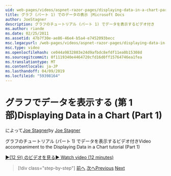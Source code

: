 ```yaml
---
uid: web-pages/videos/aspnet-razor-pages/displaying-data-in-a-chart-part-1
title: グラフ (パート 1) でのデータの表示 |Microsoft Docs
author: JoeStagner
description: グラフのチュートリアル (パート 1) でデータを表示するビデオ付き
ms.author: riande
ms.date: 02/25/2011
ms.assetid: 47b7f30e-ae86-46e4-b5a4-e7452093becc
msc.legacyurl: /web-pages/videos/aspnet-razor-pages/displaying-data-in-a-chart-part-1
msc.type: video
ms.openlocfilehash: ce044a9832803e24d9afbdc8efdf11ea0b15308d
ms.sourcegitcommit: 0f1119340e4464720cfd16d0ff15764746ea1fea
ms.translationtype: MT
ms.contentlocale: ja-JP
ms.lasthandoff: 04/09/2019
ms.locfileid: "59398164"
---
```

# <a name="displaying-data-in-a-chart-part-1"></a><span data-ttu-id="98755-103">グラフでデータを表示する (第 1 部)</span><span class="sxs-lookup"><span data-stu-id="98755-103">Displaying Data in a Chart (Part 1)</span></span>

<span data-ttu-id="98755-104">によって[Joe Stagner](https://github.com/JoeStagner)</span><span class="sxs-lookup"><span data-stu-id="98755-104">by [Joe Stagner](https://github.com/JoeStagner)</span></span>

<span data-ttu-id="98755-105">グラフのチュートリアル (パート 1) でデータを表示するビデオ付き</span><span class="sxs-lookup"><span data-stu-id="98755-105">Video accompaniment to the Displaying Data in a Chart tutorial (Part 1)</span></span>

[<span data-ttu-id="98755-106">&#9654;(12 分) のビデオを見る</span><span class="sxs-lookup"><span data-stu-id="98755-106">&#9654; Watch video (12 minutes)</span></span>](https://channel9.msdn.com/Blogs/ASP-NET-Site-Videos/displaying-data-in-a-chart-part-1)

> [!div class="step-by-step"]
> <span data-ttu-id="98755-107">[前へ](displaying-data-in-a-grid.md)
> [次へ](displaying-data-in-a-chart-part-2.md)</span><span class="sxs-lookup"><span data-stu-id="98755-107">[Previous](displaying-data-in-a-grid.md)
[Next](displaying-data-in-a-chart-part-2.md)</span></span>
